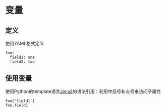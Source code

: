 # 变量

## 定义

使用YAML格式定义

```
foo:
  field1: one
  field2: two
```

## 使用变量

使用Python的template语言[Jinja2](http://jinja.pocoo.org/docs/dev/templates/#builtin-filters)的语法引用：利用中括号和点号来访问子属性

```
foo['field1']
foo.field1
```

